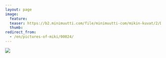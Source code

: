 ```yaml
---
layout: page
image:
  feature:
  teaser: https://b2.minimuutti.com/file/minimuutti-com/mikin-kuvat/2/DSC07458-245px.jpg
  thumb:
redirect_from:
  - /en/pictures-of-miki/00024/
---
```


![](https://b2.minimuutti.com/file/minimuutti-com/mikin-kuvat/2/DSC07458-800px.jpg)

